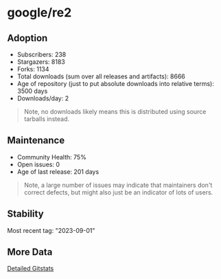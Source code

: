 # google/re2

## Adoption

- Subscribers: 238
- Stargazers: 8183
- Forks: 1134
- Total downloads (sum over all releases and artifacts): 8666
- Age of repository (just to put absolute downloads into relative terms): 3500 days
- Downloads/day: 2

> Note, no downloads likely means this is distributed using source tarballs instead.

## Maintenance

- Community Health: 75%
- Open issues: 0
- Age of last release: 201 days

> Note, a large number of issues may indicate that maintainers don't correct defects, but might also
> just be an indicator of lots of users.

## Stability

Most recent tag: "2023-09-01"

## More Data

[Detailed Gitstats](/bazel-catalog/gitstats/google/re2)

